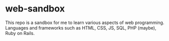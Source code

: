 # web-sandbox
This repo is a sandbox for me to learn various aspects of web programming. Languages and frameworks such as HTML, CSS, JS, SQL, PHP (maybe), Ruby on Rails.
